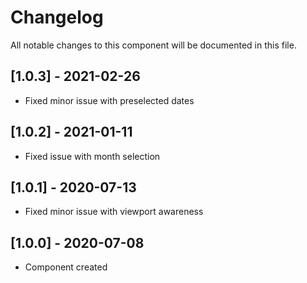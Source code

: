 # Changelog
All notable changes to this component will be documented in this file.

## [1.0.3] - 2021-02-26
- Fixed minor issue with preselected dates

## [1.0.2] - 2021-01-11
- Fixed issue with month selection

## [1.0.1] - 2020-07-13
- Fixed minor issue with viewport awareness

## [1.0.0] - 2020-07-08
- Component created

